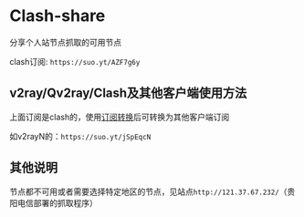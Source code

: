 # Clash-share
分享个人站节点抓取的可用节点

clash订阅: `https://suo.yt/AZF7g6y`


## v2ray/Qv2ray/Clash及其他客户端使用方法

上面订阅是clash的，使用[订阅转换](https://bianyuan.xyz/)后可转换为其他客户端订阅

如v2rayN的：`https://suo.yt/jSpEqcN`

## 其他说明
节点都不可用或者需要选择特定地区的节点，见站点`http://121.37.67.232/`（贵阳电信部署的抓取程序）


